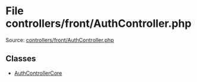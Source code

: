 File controllers/front/AuthController.php
=========

Source: [controllers/front/AuthController.php](https://github.com/PrestaShop/PrestaShop/blob/1.5.6.1/controllers/front/AuthController.php)


Classes
-------

* [AuthControllerCore](class.AuthControllerCore.md)

